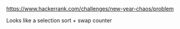 https://www.hackerrank.com/challenges/new-year-chaos/problem

Looks like a selection sort + swap counter
